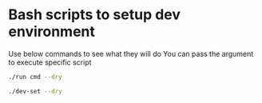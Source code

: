 # Bash scripts to setup dev environment

Use below commands to see what they will do
You can pass the argument to execute specific script

```Bash
./run cmd --dry
```

```Bash
./dev-set --dry
```
